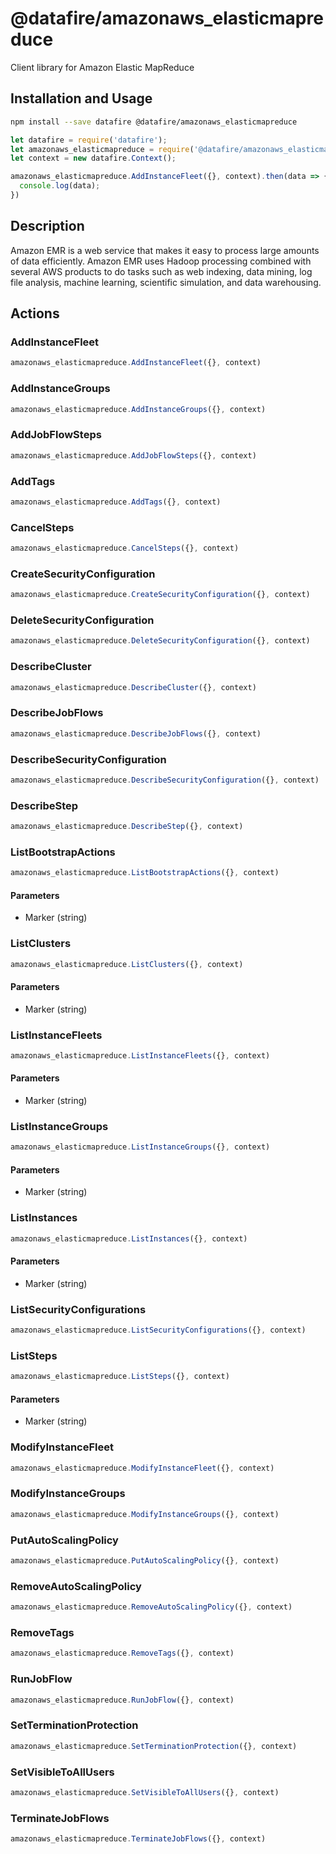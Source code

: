 # @datafire/amazonaws_elasticmapreduce

Client library for Amazon Elastic MapReduce

## Installation and Usage
```bash
npm install --save datafire @datafire/amazonaws_elasticmapreduce
```

```js
let datafire = require('datafire');
let amazonaws_elasticmapreduce = require('@datafire/amazonaws_elasticmapreduce').actions;
let context = new datafire.Context();

amazonaws_elasticmapreduce.AddInstanceFleet({}, context).then(data => {
  console.log(data);
})
```

## Description
Amazon EMR is a web service that makes it easy to process large amounts of data efficiently. Amazon EMR uses Hadoop processing combined with several AWS products to do tasks such as web indexing, data mining, log file analysis, machine learning, scientific simulation, and data warehousing.

## Actions
### AddInstanceFleet



```js
amazonaws_elasticmapreduce.AddInstanceFleet({}, context)
```


### AddInstanceGroups



```js
amazonaws_elasticmapreduce.AddInstanceGroups({}, context)
```


### AddJobFlowSteps



```js
amazonaws_elasticmapreduce.AddJobFlowSteps({}, context)
```


### AddTags



```js
amazonaws_elasticmapreduce.AddTags({}, context)
```


### CancelSteps



```js
amazonaws_elasticmapreduce.CancelSteps({}, context)
```


### CreateSecurityConfiguration



```js
amazonaws_elasticmapreduce.CreateSecurityConfiguration({}, context)
```


### DeleteSecurityConfiguration



```js
amazonaws_elasticmapreduce.DeleteSecurityConfiguration({}, context)
```


### DescribeCluster



```js
amazonaws_elasticmapreduce.DescribeCluster({}, context)
```


### DescribeJobFlows



```js
amazonaws_elasticmapreduce.DescribeJobFlows({}, context)
```


### DescribeSecurityConfiguration



```js
amazonaws_elasticmapreduce.DescribeSecurityConfiguration({}, context)
```


### DescribeStep



```js
amazonaws_elasticmapreduce.DescribeStep({}, context)
```


### ListBootstrapActions



```js
amazonaws_elasticmapreduce.ListBootstrapActions({}, context)
```

#### Parameters
* Marker (string)

### ListClusters



```js
amazonaws_elasticmapreduce.ListClusters({}, context)
```

#### Parameters
* Marker (string)

### ListInstanceFleets



```js
amazonaws_elasticmapreduce.ListInstanceFleets({}, context)
```

#### Parameters
* Marker (string)

### ListInstanceGroups



```js
amazonaws_elasticmapreduce.ListInstanceGroups({}, context)
```

#### Parameters
* Marker (string)

### ListInstances



```js
amazonaws_elasticmapreduce.ListInstances({}, context)
```

#### Parameters
* Marker (string)

### ListSecurityConfigurations



```js
amazonaws_elasticmapreduce.ListSecurityConfigurations({}, context)
```


### ListSteps



```js
amazonaws_elasticmapreduce.ListSteps({}, context)
```

#### Parameters
* Marker (string)

### ModifyInstanceFleet



```js
amazonaws_elasticmapreduce.ModifyInstanceFleet({}, context)
```


### ModifyInstanceGroups



```js
amazonaws_elasticmapreduce.ModifyInstanceGroups({}, context)
```


### PutAutoScalingPolicy



```js
amazonaws_elasticmapreduce.PutAutoScalingPolicy({}, context)
```


### RemoveAutoScalingPolicy



```js
amazonaws_elasticmapreduce.RemoveAutoScalingPolicy({}, context)
```


### RemoveTags



```js
amazonaws_elasticmapreduce.RemoveTags({}, context)
```


### RunJobFlow



```js
amazonaws_elasticmapreduce.RunJobFlow({}, context)
```


### SetTerminationProtection



```js
amazonaws_elasticmapreduce.SetTerminationProtection({}, context)
```


### SetVisibleToAllUsers



```js
amazonaws_elasticmapreduce.SetVisibleToAllUsers({}, context)
```


### TerminateJobFlows



```js
amazonaws_elasticmapreduce.TerminateJobFlows({}, context)
```


